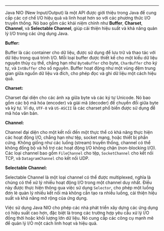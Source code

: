 
---
Java NIO (New Input/Output) là một API được giới thiệu trong Java để cung cấp các cơ chế I/O hiệu quả và linh hoạt hơn so với các phương thức I/O truyền thống. Nó bao gồm các khái niệm chính như **Buffer**, **Charset**, **Channel**, và **Selectable Channel**, giúp cải thiện hiệu suất và khả năng quản lý I/O trong các ứng dụng Java.

**Buffer:**

Buffer là các container cho dữ liệu, được sử dụng để lưu trữ và thao tác với dữ liệu trong quá trình I/O. Mỗi loại buffer được thiết kế cho một kiểu dữ liệu nguyên thủy cụ thể, chẳng hạn như `ByteBuffer` cho byte, `CharBuffer` cho ký tự, và `IntBuffer` cho số nguyên. Buffer hoạt động như một vùng đệm trung gian giữa nguồn dữ liệu và đích, cho phép đọc và ghi dữ liệu một cách hiệu quả.

**Charset:**

Charset đại diện cho các ánh xạ giữa byte và các ký tự Unicode. Nó bao gồm các bộ mã hóa (encoder) và giải mã (decoder) để chuyển đổi giữa byte và ký tự. Ví dụ, `UTF-8` và `US-ASCII` là các charset phổ biến được sử dụng để mã hóa văn bản.

**Channel:**

Channel đại diện cho một kết nối đến một thực thể có khả năng thực hiện các hoạt động I/O, chẳng hạn như tệp, socket mạng, hoặc thiết bị phần cứng. Không giống như các luồng (stream) truyền thống, channel có thể không đồng bộ và hỗ trợ các hoạt động I/O không chặn (non-blocking I/O). Các loại channel bao gồm `FileChannel` cho tệp, `SocketChannel` cho kết nối TCP, và `DatagramChannel` cho kết nối UDP.

**Selectable Channel:**

Selectable Channel là một loại channel có thể được multiplexed, nghĩa là chúng có thể xử lý nhiều hoạt động I/O trong một channel duy nhất. Điều này được thực hiện thông qua việc sử dụng `Selector`, cho phép một luồng đơn lẻ quản lý nhiều kết nối mà không cần tạo ra nhiều luồng, cải thiện hiệu suất và khả năng mở rộng của ứng dụng.

Việc sử dụng Java NIO cho phép các nhà phát triển xây dựng các ứng dụng có hiệu suất cao hơn, đặc biệt là trong các trường hợp yêu cầu xử lý I/O đồng thời hoặc khối lượng lớn dữ liệu. Nó cung cấp các công cụ mạnh mẽ để quản lý I/O một cách linh hoạt và hiệu quả.